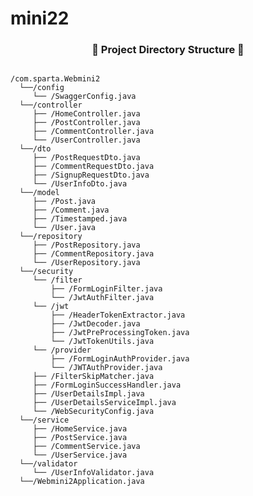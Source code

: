 # mini22


<h3 align="center"><b>📂 Project Directory Structure 📁</b></h3>

<pre>
<code>
/com.sparta.Webmini2
  └──/config
     └── /SwaggerConfig.java
  └──/controller
     ├── /HomeController.java
     ├── /PostController.java
     ├── /CommentController.java
     └── /UserController.java
  └──/dto
     ├── /PostRequestDto.java
     ├── /CommentRequestDto.java
     ├── /SignupRequestDto.java
     └── /UserInfoDto.java
  └──/model
     ├── /Post.java
     ├── /Comment.java
     ├── /Timestamped.java
     └── /User.java
  └──/repository
     ├── /PostRepository.java
     ├── /CommentRepository.java
     └── /UserRepository.java
  └──/security
     └── /filter
         ├── /FormLoginFilter.java
         └── /JwtAuthFilter.java
     └── /jwt
         ├── /HeaderTokenExtractor.java
         ├── /JwtDecoder.java
         ├── /JwtPreProcessingToken.java
         └── /JwtTokenUtils.java
     └── /provider
         ├── /FormLoginAuthProvider.java
         └── /JWTAuthProvider.java
     ├── /FilterSkipMatcher.java
     ├── /FormLoginSuccessHandler.java
     ├── /UserDetailsImpl.java
     ├── /UserDetailsServiceImpl.java
     └── /WebSecurityConfig.java
  └──/service
     ├── /HomeService.java
     ├── /PostService.java
     ├── /CommentService.java
     └── /UserService.java
  └──/validator
     └── /UserInfoValidator.java
  └──/Webmini2Application.java
</code>
</pre>